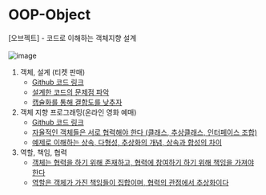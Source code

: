 # OOP-Object
[오브젝트] - 코드로 이해하는 객체지향 설계  
</br>
![image](https://github.com/codesejin/OOP-Object/assets/101460733/955f631b-a7bd-473f-b657-7bcdffa85224)


1. 객체, 설계 (티켓 판매)
   - [Github 코드 링크](https://github.com/codesejin/OOP-Object/tree/master/chapter1/theater)
   - [설계한 코드의 문제점 파악](https://strong-park.tistory.com/entry/%EC%98%A4%EB%B8%8C%EC%A0%9D%ED%8A%B8-%EA%B0%9D%EC%B2%B4-%EC%84%A4%EA%B3%841)
   - [캡슐화를 통해 결합도를 낮추자](https://strong-park.tistory.com/entry/%EC%98%A4%EB%B8%8C%EC%A0%9D%ED%8A%B8-%EA%B0%9D%EC%B2%B4-%EC%84%A4%EA%B3%842)
2. 객체 지향 프로그래밍(온라인 영화 예매)
   - [Github 코드 링크](https://github.com/codesejin/OOP-Object/tree/master/chapter2/movie)
   - [자율적인 객체들은 서로 협력해야 한다 (클래스, 추상클래스, 인터페이스 조합)](https://strong-park.tistory.com/entry/%EC%98%A4%EB%B8%8C%EC%A0%9D%ED%8A%B8-%EA%B0%9D%EC%B2%B4%EC%A7%80%ED%96%A5-%ED%94%84%EB%A1%9C%EA%B7%B8%EB%9E%98%EB%B0%8D1)
   - [예제로 이해하는 상속, 다형성, 추상화의 개념, 상속과 합성의 차이](https://strong-park.tistory.com/entry/%EC%98%A4%EB%B8%8C%EC%A0%9D%ED%8A%B8-%EA%B0%9D%EC%B2%B4%EC%A7%80%ED%96%A5-%ED%94%84%EB%A1%9C%EA%B7%B8%EB%9E%98%EB%B0%8D2)
3. 역할, 책임, 협력
     - [객체는 협력을 하기 위해 존재하고, 협력에 참여하기 하기 위해 책임을 가져야 한다](https://strong-park.tistory.com/entry/%EC%98%A4%EB%B8%8C%EC%A0%9D%ED%8A%B8-%EC%97%AD%ED%95%A0-%EC%B1%85%EC%9E%84-%ED%98%91%EB%A0%A51)
     - [역할은 객체가 가진 책임들이 집합이며, 협력의 관점에서 추상화이다](https://strong-park.tistory.com/entry/%EC%98%A4%EB%B8%8C%EC%A0%9D%ED%8A%B8-%EC%97%AD%ED%95%A0-%EC%B1%85%EC%9E%84-%ED%98%91%EB%A0%A52)

